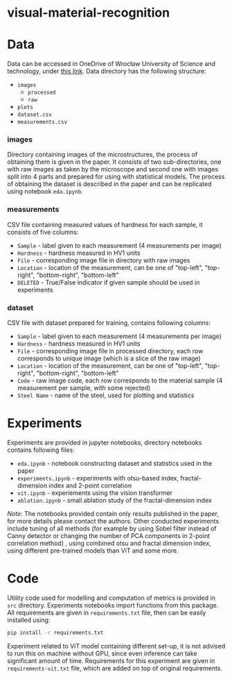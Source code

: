 # visual-material-recognition

# Data

Data can be accessed in OneDrive of Wrocław University of Science and technology, under [this link](https://politechnikawroclawska-my.sharepoint.com/:f:/g/personal/235698_student_pwr_edu_pl/EpetyluRy5pOmW9tRP5bdJsBWwztJOqKkFFIH5W0Vk6scw?e=1gMK12).
Data directory has the following structure:
* `images`
  * `processed`
  * `raw`
* `plots`
* `dataset.csv`
* `measurements.csv`

### images

Directory containing images of the microstructures, the process of obtaining them is given in the paper. It consists
of two sub-directories, one with raw images as taken by the microscope and second one with images split into 4 parts
and prepared for using with statistical models. The process of obtaining the dataset is described in the paper and
can be replicated using notebook `eda.ipynb`.

### measurements

CSV file containing measured values of hardness for each sample, it consists of five columns:
* `Sample` - label given to each measurement (4 measurements per image)
* `Hardness` - hardness measured in HV1 units
* `File` - corresponding image file in directory with raw images
* `Location` - location of the measurement, can be one of "top-left", "top-right", "bottom-right", "bottom-left"
* `DELETED` - True/False indicator if given sample should be used in experiments

### dataset

CSV file with dataset prepared for training, contains following columns:
* `Sample` - label given to each measurement (4 measurements per image)
* `Hardness` - hardness measured in HV1 units
* `File` - corresponding image file in processed directory, each row corresponds to unique image (which is a slice of the raw image)
* `Location` - location of the measurement, can be one of "top-left", "top-right", "bottom-right", "bottom-left"
* `Code` - raw image code, each row corresponds to the material sample (4 measurement per sample, with some rejected)
* `Steel Name` - name of the steel, used for plotting and statistics

# Experiments

Experiments are provided in jupyter notebooks, directory notebooks contains following files:
* `eda.ipynb` - notebook constructing dataset and statistics used in the paper
* `experiments.ipynb` - experiments with otsu-based index, fractal-dimension index and 2-point correlation
* `vit.ipynb` - experiements using the vision transformer
* `ablation.ipynb` - small ablation study of the fractal-dimension index

*Note*: The notebooks provided contain only results published in the paper, for more details please contact the authors.
        Other conducted experiments include tuning of all methods (for example by using Sobel filter instead of Canny detector or changing the number of PCA components in 2-point correlation method)
        , using combined otsu and fractal dimension index, using different pre-trained models than ViT and some more.
        

# Code

Utility code used for modelling and computation of metrics is provided in `src` directory. Experiments notebooks import
functions from this package. All requirements are given in `requirements.txt` file, then can be easily installed using:

```bash
pip install -r requirements.txt
```

Experiment related to ViT model containing different set-up, it is not advised to run this on machine without GPU, since
even inference can take significant amount of time. Requirements for this experiment are given in `requirements-vit.txt` file,
which are added on top of original requirements. 
